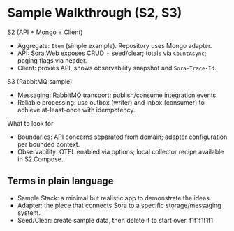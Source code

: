 # Sample Walkthrough (S2, S3)

S2 (API + Mongo + Client)
- Aggregate: `Item` (simple example). Repository uses Mongo adapter.
- API: Sora.Web exposes CRUD + seed/clear; totals via `CountAsync`; paging flags via header.
- Client: proxies API, shows observability snapshot and `Sora-Trace-Id`.

S3 (RabbitMQ sample)
- Messaging: RabbitMQ transport; publish/consume integration events.
- Reliable processing: use outbox (writer) and inbox (consumer) to achieve at-least-once with idempotency.

What to look for
- Boundaries: API concerns separated from domain; adapter configuration per bounded context.
- Observability: OTEL enabled via options; local collector recipe available in S2.Compose.

## Terms in plain language
- Sample Stack: a minimal but realistic app to demonstrate the ideas.
- Adapter: the piece that connects Sora to a specific storage/messaging system.
- Seed/Clear: create sample data, then delete it to start over.
f1f1f1f1f1